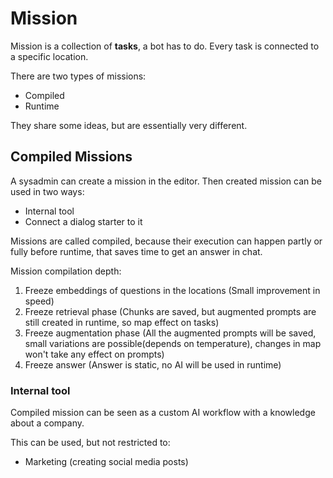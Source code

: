 # Mission

Mission is a collection of **tasks**, a bot has to do. Every task is connected to a specific location.

There are two types of missions:

- Compiled
- Runtime

They share some ideas, but are essentially very different.

## Compiled Missions

A sysadmin can create a mission in the editor. Then created mission can be used in two ways:

- Internal tool
- Connect a dialog starter to it

Missions are called compiled, because their execution can happen partly or fully before runtime, that saves time to get an answer in chat.

Mission compilation depth:

1. Freeze embeddings of questions in the locations (Small improvement in speed)
2. Freeze retrieval phase (Chunks are saved, but augmented prompts are still created in runtime, so map effect on tasks)
3. Freeze augmentation phase (All the augmented prompts will be saved, small variations are possible(depends on temperature), changes in map won't take any effect on prompts)
4. Freeze answer (Answer is static, no AI will be used in runtime)

### Internal tool

Compiled mission can be seen as a custom AI workflow with a knowledge about a company.

This can be used, but not restricted to:

- Marketing (creating social media posts)
